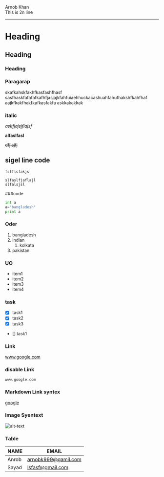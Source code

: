 <!--Markdown tutorial -->
Arnob Khan <br/>
This is 2n line

---
# Heading
## Heading
### Heading

### Paragarap

<p>
skafkahskfakhfkasfashfhasf
sasfhaskfafafafkafhfjasjajkfahfuiaehhuckacashuahfahufhakshfkahfhaf
aajkfkakfhakfkafkasfakfa
askkakakkak
</p>

### italic

_askfjajsjflajsf_

__alfaslfasl__

~~dfjlajfj~~
## sigel line code
` fslflsfakjs `
``` lsjfskajfasfafjafsf
slfaslfjaflajl
slfalsjsl
```
###code
```python
int a
a="bangladesh"
print a

```
### Oder
1. bangladesh
2. indian
    1. kolkata
3. pakistan

### UO
- item1
- item2
- item3
- item4

### task 

- [X] task1
- [X] task2
- [X] task3
- [] task1

### Link

www.google.com

### disable Link

`www.google.com`

### Markdown Link syntex
[google](www.google.com)

### Image Syentext

![alt-text](imagefile)

### Table
| NAME | EMAIL|
| ----- | ----- |
| Anrob | arnobk999@gamil.com |
| Sayad | lsfasf@gmail.com |

